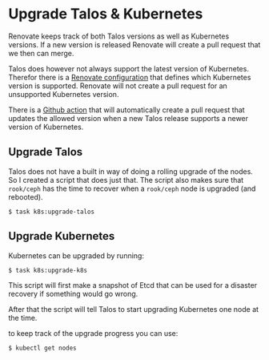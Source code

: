 # Upgrade Talos & Kubernetes
Renovate keeps track of both Talos versions as well as Kubernetes versions. If a new version is released Renovate will create a pull request that we then can merge.

Talos does however not always support the latest version of Kubernetes. Therefor there is a [Renovate configuration](../../.github/renovate/allowedVersions.json5) that defines which Kubernetes version is supported. Renovate will not create a pull request for an unsupported Kubernetes version.

There is a [Github action](../../.github/workflows/scan-supported-k8s-version.yaml) that will automatically create a pull request that updates the allowed version when a new Talos release supports a newer version of Kubernetes.

## Upgrade Talos
Talos does not have a built in way of doing a rolling upgrade of the nodes. So I created a script that does just that. The script also makes sure that `rook/ceph` has the time to recover when a `rook/ceph` node is upgraded (and rebooted).

```shell
$ task k8s:upgrade-talos
```

## Upgrade Kubernetes
Kubernetes can be upgraded by running:

```shell
$ task k8s:upgrade-k8s
```

This script will first make a snapshot of Etcd that can be used for a disaster recovery if something would go wrong.

After that the script will tell Talos to start upgrading Kubernetes one node at the time.

to keep track of the upgrade progress you can use:

```shell
$ kubectl get nodes
```
